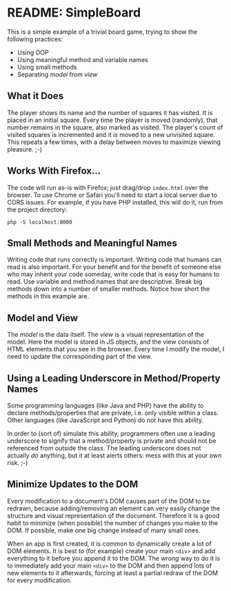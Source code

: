 README: SimpleBoard
===================

This is a simple example of a trivial board game, trying to show the following practices:

* Using OOP
* Using meaningful method and variable names
* Using small methods
* Separating *model* from *view*


## What it Does

The player shows its name and the number of squares it has visited. It is placed in an initial square. Every time the player is moved (randomly), that number remains in the square, also marked as visited. The player's count of visited squares is incremented and it is moved to a new unvisited square. This repeats a few times, with a delay between moves to maximize viewing pleasure. ;-)


## Works With Firefox...

The code will run as-is with Firefox; just drag/drop `index.html` over the browser. To use Chrome or Safari you'll need to start a local server due to CORS issues. For example, if you have PHP installed, this will do it, run from the project directory:
```
php -S localhost:8000
```


## Small Methods and Meaningful Names

Writing code that runs correctly is important. Writing code that humans can read is also important. For your benefit and for the benefit of someone else who may inherit your code someday, write code that is easy for humans to read. Use variable and method names that are descriptive. Break big methods down into a number of smaller methods. Notice how short the methods in this example are.


## Model and View

The *model* is the data itself. The *view* is a visual representation of the model. Here the model is stored in JS objects, and the view consists of HTML elements that you see in the browser. Every time I modify the model, I need to update the corresponding part of the view.


## Using a Leading Underscore in Method/Property Names

Some programming languages (like Java and PHP) have the ability to declare methods/properties that are private, i.e. only visible within a class. Other languages (like JavaScript and Python) do not have this ability.

In order to (sort of) simulate this ability, programmers often use a leading underscore to signify that a method/property is private and should not be referenced from outside the class. The leading underscore does not actually *do* anything, but it at least alerts others: mess with this at your own risk. ;-)


## Minimize Updates to the DOM

Every modification to a document's DOM causes part of the DOM to be redrawn, because adding/removing an element can very easily change the structure and visual representation of the document. Therefore it is a good habit to minimize (when possible) the number of changes you make to the DOM. If possible, make one big change instead of many small ones.

When an app is first created, it is common to dynamically create a lot of DOM elements. It is best to (for example) create your main `<div>` and add everything to it before you append it to the DOM. The *wrong* way to do it is to immediately add your main `<div>` to the DOM and then append lots of new elements to it afterwards, forcing at least a partial redraw of the DOM for every modification.